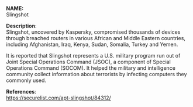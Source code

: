 **NAME:**  
Slingshot  

**Description**:   
Slingshot, uncovered by Kaspersky, compromised thousands of devices through breached routers in various African and Middle Eastern countries, including Afghanistan, Iraq, Kenya, Sudan, Somalia, Turkey and Yemen.

It is reported that Slingshot represents a U.S. military program run out of Joint Special Operations Command (JSOC), a component of Special Operations Command (SOCOM). It helped the military and intelligence community collect information about terrorists by infecting computers they commonly used.

  
**References**:  
https://securelist.com/apt-slingshot/84312/  